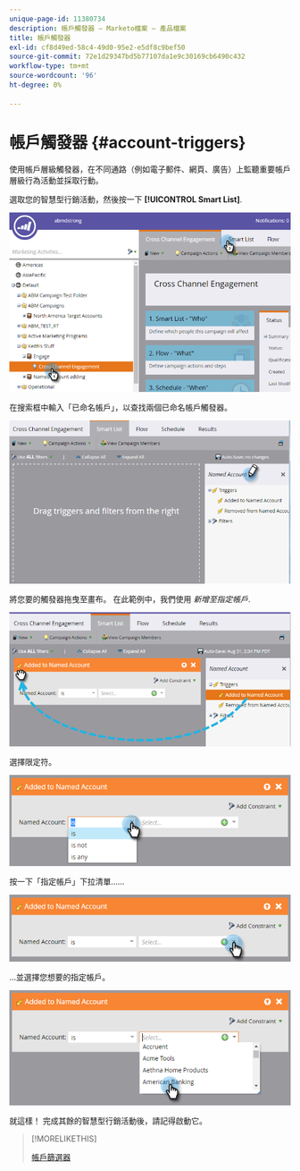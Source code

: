 ```yaml
---
unique-page-id: 11380734
description: 帳戶觸發器 — Marketo檔案 — 產品檔案
title: 帳戶觸發器
exl-id: cf8d49ed-58c4-49d0-95e2-e5df8c9bef50
source-git-commit: 72e1d29347bd5b77107da1e9c30169cb6490c432
workflow-type: tm+mt
source-wordcount: '96'
ht-degree: 0%

---
```


# 帳戶觸發器 {#account-triggers}

使用帳戶層級觸發器，在不同通路（例如電子郵件、網頁、廣告）上監聽重要帳戶層級行為活動並採取行動。

選取您的智慧型行銷活動，然後按一下 **[!UICONTROL Smart List]**.

![](assets/one-1.png)

在搜索框中輸入「已命名帳戶」，以查找兩個已命名帳戶觸發器。

![](assets/two-1.png)

將您要的觸發器拖曳至畫布。 在此範例中，我們使用 _新增至指定帳戶_.

![](assets/three-1.png)

選擇限定符。

![](assets/four-1.png)

按一下「指定帳戶」下拉清單……

![](assets/five-1.png)

...並選擇您想要的指定帳戶。

![](assets/six-1.png)

就這樣！ 完成其餘的智慧型行銷活動後，請記得啟動它。

>[!MORELIKETHIS]
>
>[帳戶篩選器](/help/marketo/product-docs/target-account-management/engage/account-filters.md)
